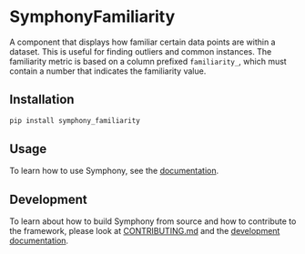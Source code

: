 # SymphonyFamiliarity

A component that displays how familiar certain data points are within a dataset.
This is useful for finding outliers and common instances.
The familiarity metric is based on a column prefixed `familiarity_`, which must contain a number that indicates the familiarity value.

## Installation

```bash
pip install symphony_familiarity
```

## Usage

To learn how to use Symphony, see the [documentation](https://apple.github.io/ml-symphony/).

## Development

To learn about how to build Symphony from source and how to contribute to the framework, please look at [CONTRIBUTING.md](../CONTRIBUTING.md) and the [development documentation](https://apple.github.io/ml-symphony/contributing.html).
